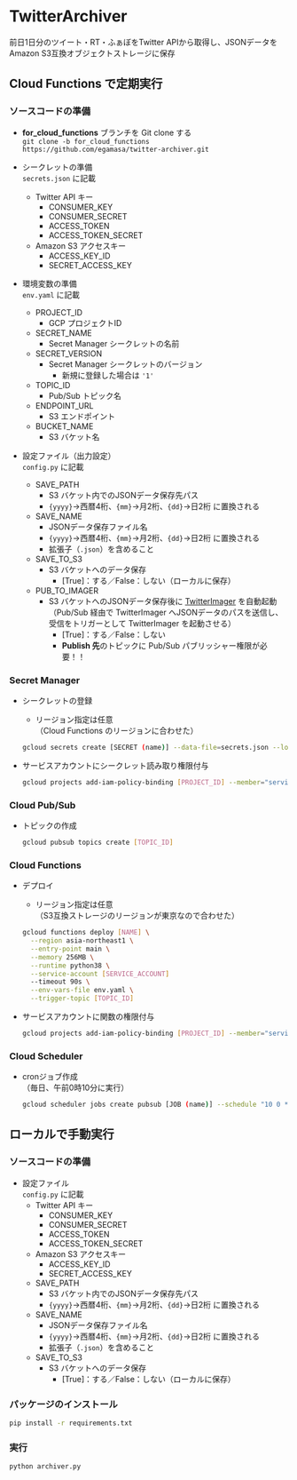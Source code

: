 # TwitterArchiver

前日1日分のツイート・RT・ふぁぼをTwitter APIから取得し、JSONデータをAmazon S3互換オブジェクトストレージに保存

## Cloud Functions で定期実行

### ソースコードの準備

- **for_cloud_functions** ブランチを Git clone する  
`git clone -b for_cloud_functions https://github.com/egamasa/twitter-archiver.git`

- シークレットの準備  
`secrets.json` に記載
  - Twitter API キー
    - CONSUMER_KEY
    - CONSUMER_SECRET
    - ACCESS_TOKEN
    - ACCESS_TOKEN_SECRET
  - Amazon S3 アクセスキー
    - ACCESS_KEY_ID
    - SECRET_ACCESS_KEY

- 環境変数の準備  
`env.yaml` に記載
  - PROJECT_ID
    - GCP プロジェクトID
  - SECRET_NAME
    - Secret Manager シークレットの名前
  - SECRET_VERSION
    - Secret Manager シークレットのバージョン
      - 新規に登録した場合は `'1'`
  - TOPIC_ID
    - Pub/Sub トピック名
  - ENDPOINT_URL
    - S3 エンドポイント
  - BUCKET_NAME
    - S3 バケット名

- 設定ファイル（出力設定）  
`config.py` に記載
  - SAVE_PATH
    - S3 バケット内でのJSONデータ保存先パス
    - `{yyyy}`→西暦4桁、`{mm}`→月2桁、`{dd}`→日2桁 に置換される
  - SAVE_NAME
    - JSONデータ保存ファイル名
    - `{yyyy}`→西暦4桁、`{mm}`→月2桁、`{dd}`→日2桁 に置換される
    - 拡張子（`.json`）を含めること
  - SAVE_TO_S3
    - S3 バケットへのデータ保存
      - [True]：する／False：しない（ローカルに保存）
  - PUB_TO_IMAGER
    - S3 バケットへのJSONデータ保存後に [TwitterImager](https://github.com/egamasa/twitter-imager) を自動起動  
      （Pub/Sub 経由で TwitterImager へJSONデータのパスを送信し、受信をトリガーとして TwitterImager を起動させる）
      - [True]：する／False：しない
      - **Publish 先**のトピックに Pub/Sub パブリッシャー権限が必要！！

### Secret Manager

- シークレットの登録
  - リージョン指定は任意  
    （Cloud Functions のリージョンに合わせた）

  ```bash
  gcloud secrets create [SECRET (name)] --data-file=secrets.json --locations=asia-northeast1
  ```

- サービスアカウントにシークレット読み取り権限付与

  ```bash
  gcloud projects add-iam-policy-binding [PROJECT_ID] --member="serviceAccount:[SERVICE_ACCOUNT]" --role="roles/secretmanager.secretAccessor"
  ```

### Cloud Pub/Sub

- トピックの作成

  ```bash
  gcloud pubsub topics create [TOPIC_ID]
  ```

### Cloud Functions

- デプロイ
  - リージョン指定は任意  
    （S3互換ストレージのリージョンが東京なので合わせた）

  ```bash
  gcloud functions deploy [NAME] \
    --region asia-northeast1 \
    --entry-point main \
    --memory 256MB \
    --runtime python38 \
    --service-account [SERVICE_ACCOUNT]
    --timeout 90s \
    --env-vars-file env.yaml \
    --trigger-topic [TOPIC_ID]
  ```

- サービスアカウントに関数の権限付与

  ```bash
  gcloud projects add-iam-policy-binding [PROJECT_ID] --member="serviceAccount:[SERVICE_ACCOUNT]" --role="roles/cloudfunctions.serviceAgent"
  ```

### Cloud Scheduler

- cronジョブ作成  
  （毎日、午前0時10分に実行）

  ```bash
  gcloud scheduler jobs create pubsub [JOB (name)] --schedule "10 0 * * *" --topic [TOPIC_ID] --message-body "{}"
  ```

## ローカルで手動実行

### ソースコードの準備

- 設定ファイル  
`config.py` に記載
  - Twitter API キー
    - CONSUMER_KEY
    - CONSUMER_SECRET
    - ACCESS_TOKEN
    - ACCESS_TOKEN_SECRET
  - Amazon S3 アクセスキー
    - ACCESS_KEY_ID
    - SECRET_ACCESS_KEY
  - SAVE_PATH
    - S3 バケット内でのJSONデータ保存先パス
    - `{yyyy}`→西暦4桁、`{mm}`→月2桁、`{dd}`→日2桁 に置換される
  - SAVE_NAME
    - JSONデータ保存ファイル名
    - `{yyyy}`→西暦4桁、`{mm}`→月2桁、`{dd}`→日2桁 に置換される
    - 拡張子（`.json`）を含めること
  - SAVE_TO_S3
    - S3 バケットへのデータ保存
      - [True]：する／False：しない（ローカルに保存）

### パッケージのインストール

```bash
pip install -r requirements.txt
```

### 実行

```bash
python archiver.py
```
